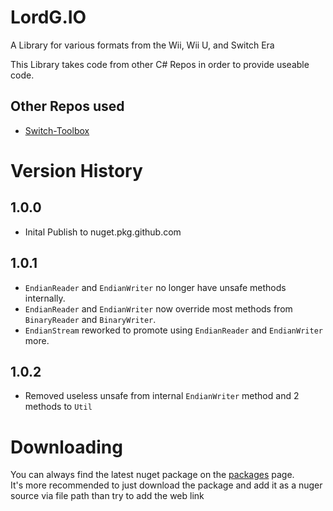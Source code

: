 # LordG.IO
A Library for various formats from the Wii, Wii U, and Switch Era

This Library takes code from other C# Repos in order to provide useable code.

## Other Repos used
* [Switch-Toolbox](https://github.com/KillzXGaming/Switch-Toolbox)


# Version History
## 1.0.0
* Inital Publish to nuget.pkg.github.com
## 1.0.1
* `EndianReader` and `EndianWriter` no longer have unsafe methods internally.
* `EndianReader` and `EndianWriter` now override most methods from `BinaryReader` and `BinaryWriter`.
* `EndianStream` reworked to promote using `EndianReader` and `EndianWriter` more.
## 1.0.2
* Removed useless unsafe from internal `EndianWriter` method and 2 methods to `Util`

# Downloading
You can always find the latest nuget package on the [packages](https://github.com/Lord-Giganticus/LordG.IO/packages/1233326) page.<br>
It's more recommended to just download the package and add it as a nuger source via file path than try to add the web link
